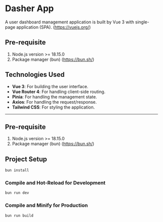 # Dasher App

A user dashboard management application is built by Vue 3 with single-page application (SPA). (https://vuejs.org/)

## Pre-requisite

1. Node.js version >= 18.15.0
2. Package manager (bun) (https://bun.sh/)

## Technologies Used

- **Vue 3**: For building the user interface.
- **Vue Router 4**: For handling client-side routing.
- **Pinia**: For handling the management state.
- **Axios**: For handling the request/response.
- **Tailwind CSS**: For styling the application.

---

## Pre-requisite

1. Node.js version >= 18.15.0
2. Package manager (bun) (https://bun.sh/)

## Project Setup

```sh
bun install
```

### Compile and Hot-Reload for Development

```sh
bun run dev
```

### Compile and Minify for Production

```sh
bun run build
```
